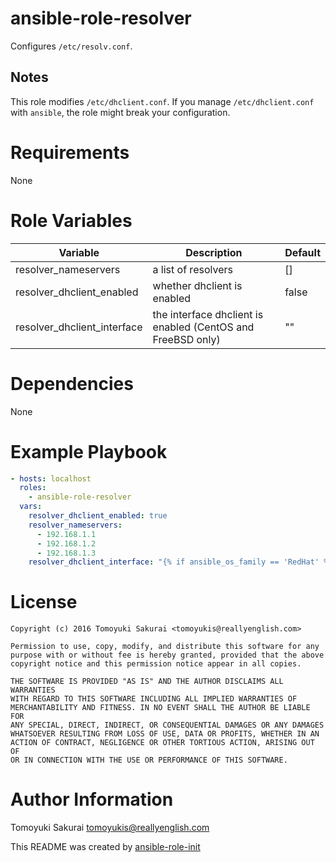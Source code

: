 # ansible-role-resolver

Configures `/etc/resolv.conf`.

## Notes

This role modifies `/etc/dhclient.conf`. If you manage `/etc/dhclient.conf`
with `ansible`, the role might break your configuration.

# Requirements

None

# Role Variables

| Variable | Description | Default |
|----------|-------------|---------|
| resolver\_nameservers | a list of resolvers | [] |
| resolver\_dhclient\_enabled | whether dhclient is enabled | false |
| resolver\_dhclient\_interface | the interface dhclient is enabled (CentOS and FreeBSD only) | "" |

# Dependencies

None

# Example Playbook

```yaml
- hosts: localhost
  roles:
    - ansible-role-resolver
  vars:
    resolver_dhclient_enabled: true
    resolver_nameservers:
      - 192.168.1.1
      - 192.168.1.2
      - 192.168.1.3
    resolver_dhclient_interface: "{% if ansible_os_family == 'RedHat' %}eth0{% elif ansible_os_family == 'FreeBSD' %}em0{% endif %}"
```

# License

```
Copyright (c) 2016 Tomoyuki Sakurai <tomoyukis@reallyenglish.com>

Permission to use, copy, modify, and distribute this software for any
purpose with or without fee is hereby granted, provided that the above
copyright notice and this permission notice appear in all copies.

THE SOFTWARE IS PROVIDED "AS IS" AND THE AUTHOR DISCLAIMS ALL WARRANTIES
WITH REGARD TO THIS SOFTWARE INCLUDING ALL IMPLIED WARRANTIES OF
MERCHANTABILITY AND FITNESS. IN NO EVENT SHALL THE AUTHOR BE LIABLE FOR
ANY SPECIAL, DIRECT, INDIRECT, OR CONSEQUENTIAL DAMAGES OR ANY DAMAGES
WHATSOEVER RESULTING FROM LOSS OF USE, DATA OR PROFITS, WHETHER IN AN
ACTION OF CONTRACT, NEGLIGENCE OR OTHER TORTIOUS ACTION, ARISING OUT OF
OR IN CONNECTION WITH THE USE OR PERFORMANCE OF THIS SOFTWARE.
```

# Author Information

Tomoyuki Sakurai <tomoyukis@reallyenglish.com>

This README was created by [ansible-role-init](https://gist.github.com/trombik/d01e280f02c78618429e334d8e4995c0)
